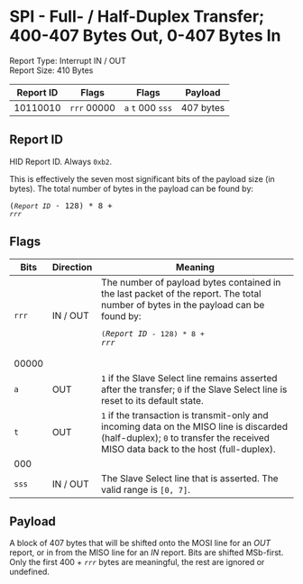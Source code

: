 
# SPI - Full- / Half-Duplex Transfer; 400-407 Bytes Out, 0-407 Bytes In
Report Type: Interrupt IN / OUT<br />
Report Size: 410 Bytes

| Report ID | Flags | Flags | Payload |
|-----------|-------|-------|---------|
| 10110010 | `rrr`&nbsp;00000 | `a`&nbsp;`t`&nbsp;000&nbsp;`sss` | 407 bytes |

## Report ID
HID Report ID.  Always `0xb2`.

This is effectively the seven most significant bits of the payload size (in bytes).  The total number of bytes in the payload can be found by: <pre>(*`Report ID`* - 128) * 8 + *`rrr`*</pre>

## Flags
| Bits  | Direction | Meaning |
|-------|-----------|---------|
| `rrr` | IN / OUT  | The number of payload bytes contained in the last packet of the report.  The total number of bytes in the payload can be found by: <pre>(*`Report ID`* - 128) * 8 + *`rrr`*</pre> |
| 00000 |          |                                                                       |
| `a`   | OUT      | `1` if the Slave Select line remains asserted after the transfer; `0` if the Slave Select line is reset to its default state. |
| `t`   | OUT      | `1` if the transaction is transmit-only and incoming data on the MISO line is discarded (half-duplex); `0` to transfer the received MISO data back to the host (full-duplex). |
| 000   |          |                                                                       |
| `sss` | IN / OUT | The Slave Select line that is asserted.  The valid range is `[0, 7]`. |

## Payload
A block of 407 bytes that will be shifted onto the MOSI line for an *OUT* report, or in from the MISO line for an *IN* report.  Bits are shifted MSb-first.  Only the first 400 + *`rrr`* bytes are meaningful, the rest are ignored or undefined.
